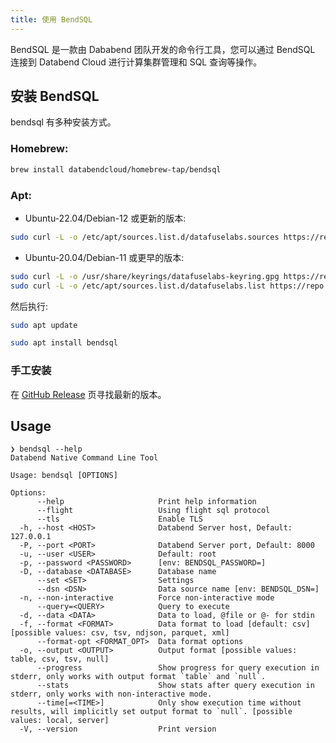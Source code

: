 ```yaml
---
title: 使用 BendSQL
---
```


BendSQL 是一款由 Dababend 团队开发的命令行工具，您可以通过 BendSQL 连接到 Databend Cloud 进行计算集群管理和 SQL 查询等操作。

## 安装 BendSQL

bendsql 有多种安装方式。

### Homebrew:

```bash
brew install databendcloud/homebrew-tap/bendsql
```

### Apt:

* Ubuntu-22.04/Debian-12 或更新的版本:

```bash
sudo curl -L -o /etc/apt/sources.list.d/datafuselabs.sources https://repo.databend.rs/deb/datafuselabs.sources
```

* Ubuntu-20.04/Debian-11 或更早的版本:

```bash
sudo curl -L -o /usr/share/keyrings/datafuselabs-keyring.gpg https://repo.databend.rs/deb/datafuselabs.gpg
sudo curl -L -o /etc/apt/sources.list.d/datafuselabs.list https://repo.databend.rs/deb/datafuselabs.list
```

然后执行:

```bash
sudo apt update

sudo apt install bendsql
```

### 手工安装

在 [GitHub Release](https://github.com/datafuselabs/bendsql/releases) 页寻找最新的版本。

## Usage

```
❯ bendsql --help
Databend Native Command Line Tool

Usage: bendsql [OPTIONS]

Options:
      --help                     Print help information
      --flight                   Using flight sql protocol
      --tls                      Enable TLS
  -h, --host <HOST>              Databend Server host, Default: 127.0.0.1
  -P, --port <PORT>              Databend Server port, Default: 8000
  -u, --user <USER>              Default: root
  -p, --password <PASSWORD>      [env: BENDSQL_PASSWORD=]
  -D, --database <DATABASE>      Database name
      --set <SET>                Settings
      --dsn <DSN>                Data source name [env: BENDSQL_DSN=]
  -n, --non-interactive          Force non-interactive mode
      --query=<QUERY>            Query to execute
  -d, --data <DATA>              Data to load, @file or @- for stdin
  -f, --format <FORMAT>          Data format to load [default: csv] [possible values: csv, tsv, ndjson, parquet, xml]
      --format-opt <FORMAT_OPT>  Data format options
  -o, --output <OUTPUT>          Output format [possible values: table, csv, tsv, null]
      --progress                 Show progress for query execution in stderr, only works with output format `table` and `null`.
      --stats                    Show stats after query execution in stderr, only works with non-interactive mode.
      --time[=<TIME>]            Only show execution time without results, will implicitly set output format to `null`. [possible values: local, server]
  -V, --version                  Print version
```